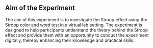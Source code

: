 ## Aim of the Experiment
The aim of this experiment is to investigate the Stroop effect using the Stroop color and word test in a virtual lab setting. The experiment is designed to help participants understand the theory behind the Stroop effect and provide them with an opportunity to conduct the experiment digitally, thereby enhancing their knowledge and practical skills.